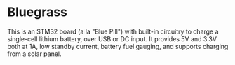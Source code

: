 Bluegrass
=========

This is an STM32 board (a la "Blue Pill") with built-in circuitry to charge
a single-cell lithium battery, over USB or DC input. It provides 5V and 3.3V
both at 1A, low standby current, battery fuel gauging, and supports charging
from a solar panel.
